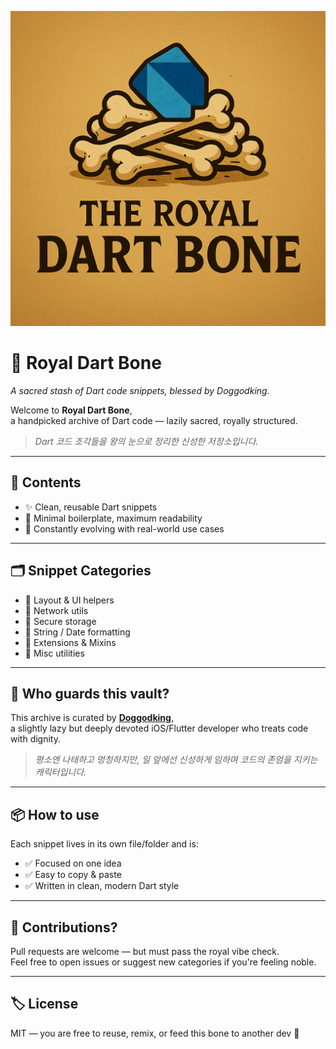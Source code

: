 <!-- Banner image placeholder -->
<p align="center">

  <img src="https://github.com/doggodking/royal-dart-bone/blob/main/bone.png?raw=true" width="600" alt="Royal Dart Bone Banner"> 
</p>

# 🦴 Royal Dart Bone  
_A sacred stash of Dart code snippets, blessed by Doggodking._

Welcome to **Royal Dart Bone**,  
a handpicked archive of Dart code — lazily sacred, royally structured.

> _Dart 코드 조각들을 왕의 눈으로 정리한 신성한 저장소입니다._

---

## 📜 Contents

- ✨ Clean, reusable Dart snippets
- 🐾 Minimal boilerplate, maximum readability
- 🧪 Constantly evolving with real-world use cases

---

## 🗂️ Snippet Categories

<!-- You can expand or customize this section based on your actual repo structure -->
- 📐 Layout & UI helpers
- 📡 Network utils
- 🔐 Secure storage
- 🧼 String / Date formatting
- 🎯 Extensions & Mixins
- 🧪 Misc utilities

---

## 👑 Who guards this vault?

This archive is curated by [**Doggodking**](https://github.com/doggodking),  
a slightly lazy but deeply devoted iOS/Flutter developer who treats code with dignity.

> _평소엔 나태하고 멍청하지만, 일 앞에선 신성하게 임하며 코드의 존엄을 지키는 캐릭터입니다._

---

## 📦 How to use

Each snippet lives in its own file/folder and is:

- ✅ Focused on one idea
- ✅ Easy to copy & paste
- ✅ Written in clean, modern Dart style

---

## 🐾 Contributions?

Pull requests are welcome — but must pass the royal vibe check.  
Feel free to open issues or suggest new categories if you're feeling noble.

---

## 🏷️ License

MIT — you are free to reuse, remix, or feed this bone to another dev 🦴
